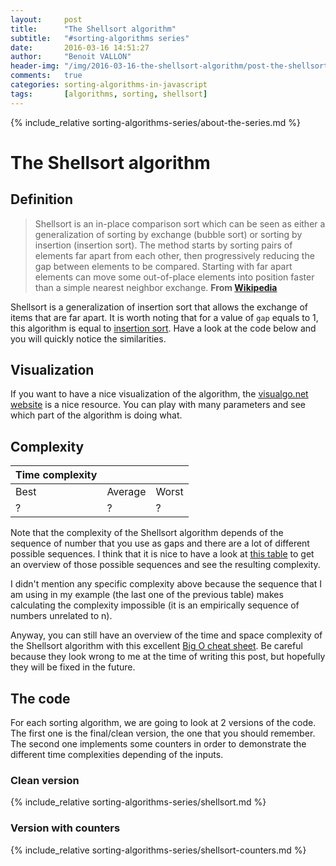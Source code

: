 ```yaml
---
layout:     post
title:      "The Shellsort algorithm"
subtitle:   "#sorting-algorithms series"
date:       2016-03-16 14:51:27
author:     "Benoit VALLON"
header-img: "/img/2016-03-16-the-shellsort-algorithm/post-the-shellsort-algorithm.jpg"
comments:   true
categories: sorting-algorithms-in-javascript
tags:       [algorithms, sorting, shellsort]
---
```


<p></p>

{% include_relative sorting-algorithms-series/about-the-series.md %}

# The Shellsort algorithm

## Definition

> Shellsort is an in-place comparison sort which can be seen as either a generalization of sorting by exchange (bubble sort) or sorting by insertion (insertion sort). The method starts by sorting pairs of elements far apart from each other, then progressively reducing the gap between elements to be compared. Starting with far apart elements can move some out-of-place elements into position faster than a simple nearest neighbor exchange.
**From [Wikipedia](https://en.wikipedia.org/wiki/Shellsort)**

Shellsort is a generalization of insertion sort that allows the exchange of items that are far apart. It is worth noting that for a value of `gap` equals to 1, this algorithm is equal to [insertion sort](/sorting-algorithms-in-javascript/the-insertion-sort-algorithm). Have a look at the code below and you will quickly notice the similarities.

## Visualization

If you want to have a nice visualization of the algorithm, the [visualgo.net website](https://visualgo.net/en/sorting) is a nice resource. You can play with many parameters and see which part of the algorithm is doing what.

## Complexity

Time complexity |||
--- | --- | ---
Best|Average|Worst
? | ? | ?

Note that the complexity of the Shellsort algorithm depends of the sequence of number that you use as gaps and there are a lot of different possible sequences. I think that it is nice to have a look at [this table](https://en.wikipedia.org/wiki/Shellsort#Gap_sequences) to get an overview of those possible sequences and see the resulting complexity.

I didn't mention any specific complexity above because the sequence that I am using in my example (the last one of the previous table) makes calculating the complexity impossible (it is an empirically sequence of numbers unrelated to n).

Anyway, you can still have an overview of the time and space complexity of the Shellsort algorithm with this excellent [Big O cheat sheet](http://bigocheatsheet.com/). Be careful because they look wrong to me at the time of writing this post, but hopefully they will be fixed in the future.

## The code

For each sorting algorithm, we are going to look at 2 versions of the code. The first one is the final/clean version, the one that you should remember. The second one implements some counters in order to demonstrate the different time complexities depending of the inputs.

### Clean version

{% include_relative sorting-algorithms-series/shellsort.md %}

### Version with counters

{% include_relative sorting-algorithms-series/shellsort-counters.md %}
